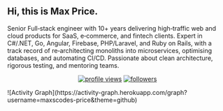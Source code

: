 ## Hi, this is Max Price.
Senior Full‑stack engineer with 10+ years delivering high‑traffic web and cloud products for SaaS, e‑commerce, and fintech clients. Expert in C#/.NET, Go, Angular, Firebase, PHP/Laravel, and Ruby on Rails, with a track record of re‑architecting monoliths into microservices, optimising databases, and automating CI/CD. Passionate about clean architecture, rigorous testing, and mentoring teams.
<p align="center">
  <a href="https://github.com/ArnoldW-dev"><a href="https://github.com/ArnoldW-dev"><img src="https://komarev.com/ghpvc/?username=maxscodes-price&style=flat" alt="profile views"></a></a>
  <a href="https://github.com/ArnoldW-dev?tab=followers"><img src="https://img.shields.io/github/followers/maxscodes-price?label=Followers&style=flat" alt="followers"></a>
</p>
![Activity Graph](https://activity-graph.herokuapp.com/graph?username=maxscodes-price&theme=github)



